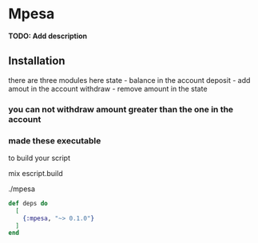 # Mpesa

**TODO: Add description**

## Installation

there are three modules here
state - balance in the account
deposit - add amout in the account
withdraw - remove amount in the state

### you can not withdraw amount greater than the one in the account

### made these executable
to build your script


mix escript.build

./mpesa 


```elixir
def deps do
  [
    {:mpesa, "~> 0.1.0"}
  ]
end
```

